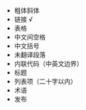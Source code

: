 +   粗体斜体
+   链接 √
+   表格
+   中文间空格
+   中文括号
+   未翻译段落
+   内联代码（中英文边界）
+   标题
+   列表项（二十字以内）
+   术语
+   发布